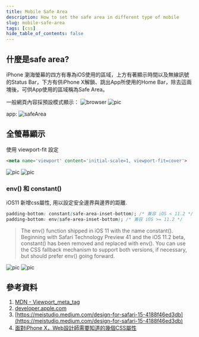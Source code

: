 ```yaml
---
title: Mobile Safe Area
description: How to set the safe area in different type of mobile
slug: mobile-safe-area
tags: [css]
hide_table_of_contents: false
---
```


## 什麼是safe area?

  iPhone 瀏海螢幕的四方有專為iOS使用的區域，上方有著顯示時間以及無線訊號的Status Bar，下方有供iPhone X解鎖、跳出App所使用的Home Bar，除去這兩塊後，可供App使用的區域稱為Safe Area。

一般網頁內容採預設模式顯示：
![browser](https://miro.medium.com/max/700/1*aoHSgsngAYPgpjhJPFH5gQ.png)
![pic](https://webkit.org/wp-content/uploads/default-inset-behavior.png)

app:
![safeArea](https://docs-assets.developer.apple.com/published/dbcc36bfb3/e5aca39a-f9a2-4ab8-9f45-08fd95fb845c.png)

## 全螢幕顯示

使用 viewport-fit 設定

```html
<meta name='viewport' content='initial-scale=1, viewport-fit=cover'>
```

![pic](https://miro.medium.com/max/1400/1*g2rBsFaE3Vxyp2ueMvOJnw.png)
![pic](https://webkit.org/wp-content/uploads/viewport-fit-cover.png)

### env() 和 constant()

iOS11 新增css屬性, 用以設定安全邊界與邊界的距離.

```css
padding-bottom: constant(safe-area-inset-bottom); /* 兼容 iOS < 11.2 */
padding-bottom: env(safe-area-inset-bottom); /* 兼容 iOS >= 11.2 */
```

> The env() function shipped in iOS 11 with the name constant(). Beginning with Safari Technology Preview 41 and the iOS 11.2 beta, constant() has been removed and replaced with env(). You can use the CSS fallback mechanism to support both versions, if necessary, but should prefer env() going forward.

![pic](https://miro.medium.com/max/1400/1*Cc8jr4n_ZIFknBKNhoNFtg.png)
![pic](https://webkit.org/wp-content/uploads/safe-areas-1.png)

## 參考資料

1. [MDN - Viewport_meta_tag](https://developer.mozilla.org/en-US/docs/Web/HTML/Viewport_meta_tag)
2. [developer.apple.com](https://developer.apple.com/documentation/uikit/uiview/positioning_content_relative_to_the_safe_area)
3. [https://meistudio.medium.com/design-for-safari-15-4188f46ed3db](https://meistudio.medium.com/design-for-safari-15-4188f46ed3db)
4. [面對iPhone X，Web設計師需要知道的幾個CSS屬性](https://bobtung.medium.com/%E9%9D%A2%E5%B0%8Diphone-x-web%E8%A8%AD%E8%A8%88%E5%B8%AB%E9%9C%80%E8%A6%81%E7%9F%A5%E9%81%93%E7%9A%84%E5%B9%BE%E5%80%8Bcss%E5%B1%AC%E6%80%A7-b7c03b314c6a)
